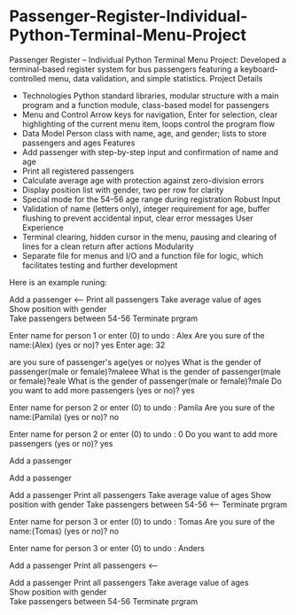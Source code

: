 # Passenger-Register-Individual-Python-Terminal-Menu-Project
Passenger Register – Individual Python Terminal Menu Project:
Developed a terminal-based register system for bus passengers featuring a keyboard-controlled 
menu, data validation, and simple statistics.
Project Details
- Technologies Python standard libraries, modular structure with a main program and a
function module, class-based model for passengers
- Menu and Control Arrow keys for navigation, Enter for selection, clear highlighting of the
current menu item, loops control the program flow
- Data Model Person class with name, age, and gender; lists to store passengers and ages
Features
- Add passenger with step-by-step input and confirmation of name and age
- Print all registered passengers
- Calculate average age with protection against zero-division errors 
- Display position list with gender, two per row for clarity
- Special mode for the 54–56 age range during registration
Robust Input
- Validation of name (letters only), integer requirement for age, buffer flushing to prevent
accidental input, clear error messages 
User Experience
- Terminal clearing, hidden cursor in the menu, pausing and clearing of lines for a clean
return after actions 
Modularity
- Separate file for menus and I/O and a function file for logic, which facilitates testing and
further development

Here is an example runing:

Add a passenger <--
Print all passengers
Take average value of ages   
Show position with gender    
Take passengers between 54-56
Terminate prgram

Enter name for person 1 or enter (0) to undo : Alex
Are you sure of the name:(Alex)
(yes or no)?
yes
Enter age: 32

 are you sure of passenger's age(yes or no)yes
What is the gender of passenger(male or female)?maleee
What is the gender of passenger(male or female)?eale
What is the gender of passenger(male or female)?male
Do you want to add more passengers (yes or no)? yes

Enter name for person 2 or enter (0) to undo : Pamila
Are you sure of the name:(Pamila)
(yes or no)?
no

Enter name for person 2 or enter (0) to undo : 0
Do you want to add more passengers (yes or no)? yes


Add a passenger

Add a passenger

Add a passenger
Print all passengers
Take average value of ages
Show position with gender
Take passengers between 54-56   <--
Terminate prgram

Enter name for person 3 or enter (0) to undo : Tomas
Are you sure of the name:(Tomas)
(yes or no)?
no

Enter name for person 3 or enter (0) to undo : Anders

Add a passenger
Print all passengers    <--  

Add a passenger
Print all passengers
Take average value of ages   
Show position with gender    
Take passengers between 54-56
Terminate prgram
